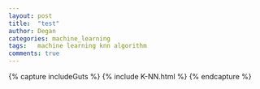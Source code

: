 ```yaml
---
layout: post
title:  "test"
author: Degan
categories: machine_learning
tags:	machine learning knn algorithm 
comments: true
---
```


{% capture includeGuts %}
{% include K-NN.html %} 
{% endcapture %}
